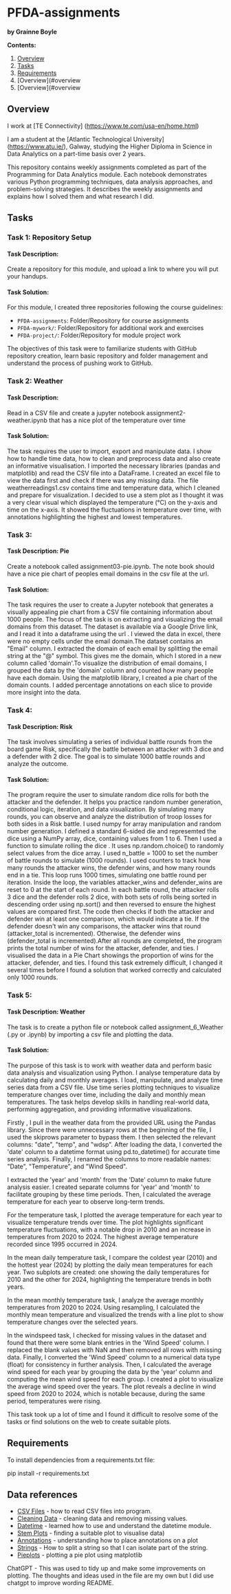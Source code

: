 # PFDA-assignments

**by Grainne Boyle**

**Contents:** 

1. [Overview](#Overview)
2. [Tasks](#Tasks)
3. [Requirements](#Requirements)
4. [Overview](#overview
5. [Overview](#overview

## Overview

I work at [TE Connectivity] (https://www.te.com/usa-en/home.html)

I am a student at the [Atlantic Technological University] (https://www.atu.ie/), Galway, studying the Higher Diploma in Science in Data Analytics on a part-time basis over 2 years.

This repository contains weekly assignments completed as part of the Programming for Data Analytics module. Each notebook demonstrates various Python programming techniques, data analysis approaches, and problem-solving strategies. It describes the weekly assignments and explains how I solved them and what research I did.   


## Tasks 

### Task 1: Repository Setup

#### Task Description:
Create a repository for this module, and upload a link to where you will put your handups.  

#### Task Solution:
For this module, I created three repositories following the course guidelines:  

- `PFDA-assignments`: Folder/Repository for course assignments  
- `PFDA-mywork/`: Folder/Repository for additional work and exercises  
- `PFDA-project/`: Folder/Repository for module project work  
 
 The objectives of this task were to familiarize students with GitHub repository creation, learn basic repository and folder management and understand the process of pushing work to GitHub.

### Task 2: Weather 

#### Task Description:
Read in a CSV file and create a jupyter notebook assignment2-weather.ipynb that has a nice plot of the temperature over time  

#### Task Solution:

The task requires the user to import, export and manipulate data. I show how to handle time data, how to clean and preprocess data and also create an informative visualisation. I imported the necessary libraries (pandas and matplotlib) and read the CSV file into a DataFrame. I created an excel file to view the data first and check if there was any missing data. The file weatherreadings1.csv contains time and temperature data, which I cleaned and prepare for visualization. I decided to use a stem plot as I thought it was a very clear visual which displayed the temperature (°C) on the y-axis and time on the x-axis. It showed the fluctuations in temperature over time, with annotations highlighting the highest and lowest temperatures.

### Task 3:

#### Task Description: Pie
Create a notebook called assignment03-pie.ipynb. The note book should have a nice pie chart of peoples email domains in the csv file at the url.

#### Task Solution:

The task requires the user to create a Jupyter notebook that generates a visually appealing pie chart from a CSV file containing information about 1000 people. The focus of the task is on extracting and visualizing the email domains from this dataset. The dataset is available via a Google Drive link, and I read it into a dataframe using the url . I viewed the data in excel, there were no empty cells under the email domain.The dataset contains an "Email" column. I extracted the domain of each email by splitting the email string at the "@" symbol. This gives me the domain, which I stored in a new column called 'domain'.To visualize the distribution of email domains, I grouped the data by the 'domain' column and counted how many people have each domain. Using the matplotlib library, I created a pie chart of the domain counts. I added percentage annotations on each slice to provide more insight into the data.

### Task 4:

#### Task Description: Risk
The task involves simulating a series of individual battle rounds from the board game Risk, specifically the battle between an attacker with 3 dice and a defender with 2 dice. The goal is to simulate 1000 battle rounds and analyze the outcome.

#### Task Solution:
The program require the user to simulate random dice rolls for both the attacker and the defender. It helps you practice random number generation, conditional logic, iteration, and data visualization. By simulating many rounds, you can observe and analyze the distribution of troop losses for both sides in a Risk battle. 
I used numpy for array manipulation and random number generation. I defined a standard 6-sided die and represemted the dice using a NumPy array, dice, containing values from 1 to 6. Then I used a function to simulate rolling the dice . It uses np.random.choice() to randomly select values from the dice array. I used n_battle = 1000 to set the number of battle rounds to simulate (1000 rounds). I used counters to track how many rounds the attacker wins, the defender wins, and how many rounds end in a tie. This loop runs 1000 times, simulating one battle round per iteration. Inside the loop, the variables attacker_wins and defender_wins are reset to 0 at the start of each round. In each battle round, the attacker rolls 3 dice and the defender rolls 2 dice, with both sets of rolls being sorted in descending order using np.sort() and then reversed to ensure the highest values are compared first. The code then checks if both the attacker and defender win at least one comparison, which would indicate a tie. If the defender doesn't win any comparisons, the attacker wins that round (attacker_total is incremented). Otherwise, the defender wins (defender_total is incremented).After all rounds are completed, the program prints the total number of wins for the attacker, defender, and ties. I visualised the data in a Pie Chart showings the proportion of wins for the attacker, defender, and ties. 
I found this task extremely difficult, I changed it several times before I found a solution that worked correctly and calculated only 1000 rounds.

### Task 5:

#### Task Description: Weather
The task is to create a python file or notebook called assignment_6_Weather (.py or .ipynb) by importing a csv file and plotting the data. 
#### Task Solution:

The purpose of this task is to work with weather data and perform basic data analysis and visualization using Python. I analyse temperature data by calculating daily and monthly averages. I load, manipulate, and analyze time series data from a CSV file. Use time series plotting techniques to visualize temperature changes over time, including the daily and monthly mean temperatures. The task helps develop skills in handling real-world data, performing aggregation, and providing informative visualizations. 

Firstly , I pull in the weather data from the provided URL using the Pandas library. Since there were unnecessary rows at the beginning of the file, I used the skiprows parameter to bypass them. I then selected the relevant columns: "date", "temp", and "wdsp". After loading the data, I converted the 'date' column to a datetime format using pd.to_datetime() for accurate time series analysis. Finally, I renamed the columns to more readable names: "Date", "Temperature", and "Wind Speed".

I extracted the 'year' and 'month' from the 'Date' column to make future analysis easier. I created separate columns for 'year' and 'month' to facilitate grouping by these time periods. Then, I calculated the average temperature for each year to observe long-term trends.

For the temperature task, I plotted the average temperature for each year to visualize temperature trends over time. The plot highlights significant temperature fluctuations, with a notable drop in 2010 and an increase in temperatures from 2020 to 2024. The highest average temperature recorded since 1995 occurred in 2024.

In the mean daily temperature task, I compare the coldest year (2010) and the hottest year (2024) by plotting the daily mean temperatures for each year. Two subplots are created: one showing the daily temperatures for 2010 and the other for 2024, highlighting the temperature trends in both years.

In the mean monthly temperature task, I analyze the average monthly temperatures from 2020 to 2024. Using resampling, I calculated the monthly mean temperature and visualized the trends with a line plot to show temperature changes over the selected years.

In the windspeed task, I checked for missing values in the dataset and found that there were some blank entries in the 'Wind Speed' column. I replaced the blank values with NaN and then removed all rows with missing data. Finally, I converted the 'Wind Speed' column to a numerical data type (float) for consistency in further analysis. Then, I calculated the average wind speed for each year by grouping the data by the 'year' column and computing the mean wind speed for each group. I created a plot to visualize the average wind speed over the years. The plot reveals a decline in wind speed from 2020 to 2024, which is notable because, during the same period, temperatures were rising.

This task took up a lot of time and I found it difficult to resolve some of the tasks or find solutions on the web to create suitable plots.

## Requirements  
To install dependencies from a requirements.txt file:

pip install -r requirements.txt

## Data references
* [CSV Files](https://realpython.com/courses/eading-and-writing-csv-files/) - how to read CSV files into program.
* [Cleaning Data](https://www.w3schools.com/python/pandas/pandas_cleaning.asp) - cleaning data and removing missing values.
* [Datetime](https://realpython.com/python-datetime/) - learned how to use and understand the datetime module.
* [Stem Plots](https://matplotlib.org/stable/gallery/lines_bars_and_markers/stem_plot.html) - finding a suitable plot to visualise data)
* [Annotations](https://www.geeksforgeeks.org/matplotlib-pyplot-annotate-in-python/) - understanding how to place annotations on a plot
* [Strings](https://www.geeksforgeeks.org/string-manipulations-in-pandas-dataframe/) -  How to split a string so that I can isolate part of the string.
* [Pieplots](https://matplotlib.org/stable/api/_as_gen/matplotlib.pyplot.pie.html) - plotting a pie plot using matplotlib




ChatGPT - This was used to tidy up and make some improvements on plotting. The thoughts and ideas used in the file are my own but I did use chatgpt to improve wording README.

